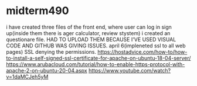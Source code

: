 # midterm490

i have created three files of the front end, where user can log in sign up(inside them there is ager calculator, review stystem) i created an questionare file. HAD TO UPLOAD THEM BECAUSE I'VE USED VISUAL CODE AND GITHUB WAS GIVING ISSUES.
april 6(impleneted ssl to all web pages) SSL denying the permissions. 
  https://hostadvice.com/how-to/how-to-install-a-self-signed-ssl-certificate-for-apache-on-ubuntu-18-04-server/
  https://www.arubacloud.com/tutorial/how-to-enable-https-protocol-with-apache-2-on-ubuntu-20-04.aspx
  https://www.youtube.com/watch?v=1daMCJeh5yM
